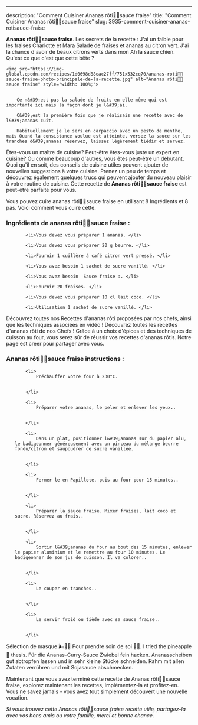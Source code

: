 ---
description: "Comment Cuisiner Ananas rôti🍍🍓sauce fraise"
title: "Comment Cuisiner Ananas rôti🍍🍓sauce fraise"
slug: 3935-comment-cuisiner-ananas-rotisauce-fraise

<p>
	<strong>Ananas rôti🍍🍓sauce fraise</strong>. 
	Les secrets de la recette : J&#39;ai un faible pour les fraises Charlotte et Mara Salade de fraises et ananas au citron vert. J&#39;ai la chance d&#39;avoir de beaux citrons verts dans mon Ah la sauce chien. Qu&#39;est ce que c&#39;est que cette bête ?
</p>
<p>
	
	<img src="https://img-global.cpcdn.com/recipes/1d0698d88eac27ff/751x532cq70/ananas-roti🍍🍓sauce-fraise-photo-principale-de-la-recette.jpg" alt="Ananas rôti🍍🍓sauce fraise" style="width: 100%;">
	
	
		Ce n&#39;est pas la salade de fruits en elle-même qui est importante ici mais la façon dont je l&#39;ai.
	
		C&#39;est la première fois que je réalisais une recette avec de l&#39;ananas cuit.
	
		Habituellement je le sers en carpaccio avec un pesto de menthe, mais Quand la consistance voulue est atteinte, versez la sauce sur les tranches d&#39;ananas réservez, laissez légèrement tiédir et servez.
	
</p>

Êtes-vous un maître de cuisine? Peut-être êtes-vous juste un expert en cuisine? Ou comme beaucoup d'autres, vous êtes peut-être un débutant. Quoi qu'il en soit, des conseils de cuisine utiles peuvent ajouter de nouvelles suggestions à votre cuisine. Prenez un peu de temps et découvrez également quelques trucs qui peuvent ajouter du nouveau plaisir à votre routine de cuisine. Cette recette de <strong> Ananas rôti🍍🍓sauce fraise </strong> est peut-être parfaite pour vous.

<!--inarticleads1-->

Vous pouvez cuire ananas rôti🍍🍓sauce fraise en utilisant 8 Ingrédients et 8 pas. Voici comment vous cuire cette.

<h3>Ingrédients de ananas rôti🍍🍓sauce fraise :</h3>

<ol>
	
		<li>Vous devez vous préparer 1 ananas. </li>
	
		<li>Vous devez vous préparer 20 g beurre. </li>
	
		<li>Fournir 1 cuillère à café citron vert pressé. </li>
	
		<li>Vous avez besoin 1 sachet de sucre vanillé. </li>
	
		<li>Vous avez besoin  Sauce fraise :. </li>
	
		<li>Fournir 20 fraises. </li>
	
		<li>Vous devez vous préparer 10 cl lait coco. </li>
	
		<li>Utilisation 1 sachet de sucre vanillé. </li>
	
</ol>

Découvrez toutes nos Recettes d&#39;ananas rôti proposées par nos chefs, ainsi que les techniques associées en vidéo ! Découvrez toutes les recettes d&#39;ananas rôti de nos Chefs ! Grâce à un choix d&#39;épices et des techniques de cuisson au four, vous serez sûr de réussir vos recettes d&#39;ananas rôtis. Notre page est creer pour partager avec vous. 

<!--inarticleads2-->

<h3>Ananas rôti🍍🍓sauce fraise instructions :</h3>

<ol>
	
		<li>
			Préchauffer votre four à 230°C.
			
			
		</li>
	
		<li>
			Préparer votre ananas, le peler et enlever les yeux..
			
			
		</li>
	
		<li>
			Dans un plat, positionner l&#39;ananas sur du papier alu, le badigeonner généreusement avec un pinceau du mélange beurre fondu/citron et saupoudrer de sucre vanillée.
			
			
		</li>
	
		<li>
			Fermer le en Papillote, puis au four pour 15 minutes..
			
			
		</li>
	
		<li>
			Préparer la sauce fraise. Mixer fraises, lait coco et sucre. Réservez au frais..
			
			
		</li>
	
		<li>
			Sortir l&#39;ananas du four au bout des 15 minutes, enlever le papier aluminium et le remettre au four 10 minutes. Le badigeonner de son jus de cuisson. Il va colorer..
			
			
		</li>
	
		<li>
			Le couper en tranches..
			
			
		</li>
	
		<li>
			Le servir froid ou tiède avec sa sauce fraise..
			
			
		</li>
	
</ol>

Sélection de masque 🌬🍹🐥 Pour prendre soin de soi 🍓🍍. I tried the pineapple 🍍 thesis. Für die Ananas-Curry-Sauce Zwiebel fein hacken. Ananasscheiben gut abtropfen lassen und in sehr kleine Stücke schneiden. Rahm mit allen Zutaten verrühren und mit Sojasauce abschmecken. 

<!--inarticleads1-->

<p>
Maintenant que vous avez terminé cette recette de Ananas rôti🍍🍓sauce fraise, explorez maintenant les recettes, implémentez-la et profitez-en. Vous ne savez jamais - vous avez tout simplement découvert une nouvelle vocation.
</p>

<p>
<i>Si vous trouvez cette Ananas rôti🍍🍓sauce fraise recette utile, partagez-la avec vos bons amis ou votre famille, merci et bonne chance.</i>
</p>
